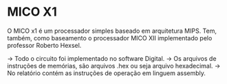 # MICO X1

O MICO x1 é um processador simples baseado em arquitetura MIPS. Tem, também, como baseamento o processador MICO XII implementado pelo professor Roberto Hexsel.

-> Todo o circuito foi implementado no software Digital.
-> Os arquivos de instruções de memórias, são arquivos .hex ou seja arquivo hexadecimal.
-> No relatório contém as instruções de operação em linguem assembly.
 
